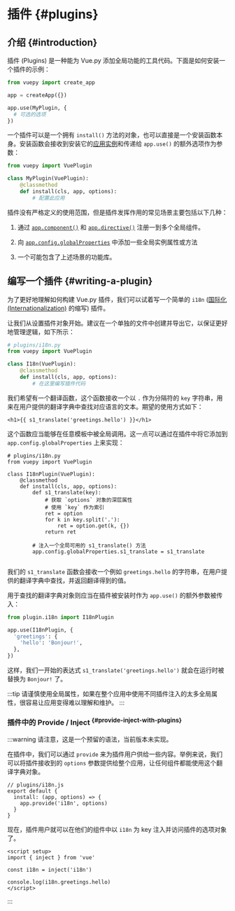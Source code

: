 # 插件 {#plugins}

## 介绍 {#introduction}

插件 (Plugins) 是一种能为 Vue.py 添加全局功能的工具代码。下面是如何安装一个插件的示例：

```py
from vuepy import create_app

app = createApp({})

app.use(MyPlugin, {
  # 可选的选项 
})
```

一个插件可以是一个拥有 `install()` 方法的对象，也可以直接是一个安装函数本身。安装函数会接收到安装它的[应用实例](/api/application)和传递给 `app.use()` 的额外选项作为参数：

```py
from vuepy import VuePlugin

class MyPlugin(VuePlugin):
    @classmethod
    def install(cls, app, options):
        # 配置此应用
```

插件没有严格定义的使用范围，但是插件发挥作用的常见场景主要包括以下几种：

1. 通过 [`app.component()`](/api/application#app-component) 和 [`app.directive()`](/api/application#app-directive) 注册一到多个全局组件<!-- todo 暂不支持 或自定义指令 -->。

<!-- todo 暂不支持
2. 通过 [`app.provide()`](/api/application#app-provide) 使一个资源[可被注入](/guide/components/provide-inject)进整个应用。
-->

2. 向 [`app.config.globalProperties`](/api/application#app-config-globalproperties) 中添加一些全局实例属性或方法

3. 一个可能包含了上述场景的功能库<!-- todo 暂不支持 (例如 [vue-router](https://github.com/vuejs/vue-router-next)) -->。

## 编写一个插件 {#writing-a-plugin}

为了更好地理解如何构建 Vue.py 插件，我们可以试着写一个简单的 `i18n` ([国际化 (Internationalization)](https://en.wikipedia.org/wiki/Internationalization_and_localization) 的缩写) 插件。

让我们从设置插件对象开始。建议在一个单独的文件中创建并导出它，以保证更好地管理逻辑，如下所示：

```py
# plugins/i18n.py
from vuepy import VuePlugin

class I18n(VuePlugin):
    @classmethod
    def install(cls, app, options):
        # 在这里编写插件代码
```

我们希望有一个翻译函数，这个函数接收一个以 `.` 作为分隔符的 `key` 字符串，用来在用户提供的翻译字典中查找对应语言的文本。期望的使用方式如下：

```vue-html
<h1>{{ s1_translate('greetings.hello') }}</h1>
```

这个函数应当能够在任意模板中被全局调用。这一点可以通过在插件中将它添加到 `app.config.globalProperties` 上来实现：

```py{7-16}
# plugins/i18n.py
from vuepy import VuePlugin

class I18nPlugin(VuePlugin):
    @classmethod
    def install(cls, app, options):
        def s1_translate(key):
            # 获取 `options` 对象的深层属性
            # 使用 `key` 作为索引
            ret = option
            for k in key.split('.'):
                ret = option.get(k, {})
            return ret
            
        # 注入一个全局可用的 s1_translate() 方法
        app.config.globalProperties.s1_translate = s1_translate
        
```

我们的 `s1_translate` 函数会接收一个例如 `greetings.hello` 的字符串，在用户提供的翻译字典中查找，并返回翻译得到的值。

用于查找的翻译字典对象则应当在插件被安装时作为 `app.use()` 的额外参数被传入：

```py
from plugin.i18n import I18nPlugin

app.use(I18nPlugin, {
  'greetings': {
    'hello': 'Bonjour!',
  },
})
```

这样，我们一开始的表达式 `s1_translate('greetings.hello')` 就会在运行时被替换为 `Bonjour!` 了。

<!-- todo 暂不支持
TypeScript 用户请参考：[扩展全局属性](/guide/typescript/options-api#augmenting-global-properties) <sup class="vt-badge ts" />
-->

:::tip
请谨慎使用全局属性，如果在整个应用中使用不同插件注入的太多全局属性，很容易让应用变得难以理解和维护。
:::

### 插件中的 Provide / Inject <sup class="vt-badge dev-only" data-text="Reserved" /> {#provide-inject-with-plugins}

:::warning
请注意，这是一个预留的语法，当前版本未实现。

在插件中，我们可以通过 `provide` 来为插件用户供给一些内容。举例来说，我们可以将插件接收到的 `options` 参数提供给整个应用，让任何组件都能使用这个翻译字典对象。

```js{10}
// plugins/i18n.js
export default {
  install: (app, options) => {
    app.provide('i18n', options)
  }
}
```

现在，插件用户就可以在他们的组件中以 `i18n` 为 key 注入并访问插件的选项对象了。

<div class="composition-api">

```vue
<script setup>
import { inject } from 'vue'

const i18n = inject('i18n')

console.log(i18n.greetings.hello)
</script>
```

</div>

:::
<!-- end revered_text -->
